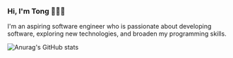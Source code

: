 ### Hi, I'm Tong 👋👨‍💻

I'm an aspiring software engineer who is passionate about developing software, exploring new technologies, and broaden my programming skills.

![Anurag's GitHub stats](https://github-readme-stats.vercel.app/api?username=TongYang-tech&show_icons=true&theme=synthwave)
